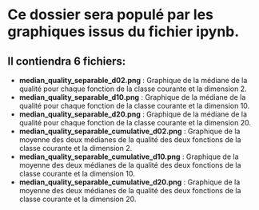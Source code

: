 # Ce dossier sera populé par les graphiques issus du fichier ipynb.

## Il contiendra 6 fichiers:

- **median_quality_separable_d02.png** : Graphique de la médiane de la qualité pour chaque fonction de la classe courante et la dimension 2.
- **median_quality_separable_d10.png** : Graphique de la médiane de la qualité pour chaque fonction de la classe courante et la dimension 10.
- **median_quality_separable_d20.png** : Graphique de la médiane de la qualité pour chaque fonction de la classe courante et la dimension 20.
- **median_quality_separable_cumulative_d02.png** : Graphique de la moyenne des deux médianes de la qualité des deux fonctions de la classe courante et la dimension 2.
- **median_quality_separable_cumulative_d10.png** : Graphique de la moyenne des deux médianes de la qualité des deux fonctions de la classe courante et la dimension 10.
- **median_quality_separable_cumulative_d20.png** : Graphique de la moyenne des deux médianes de la qualité des deux fonctions de la classe courante et la dimension 20.
